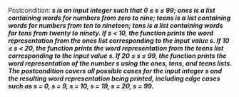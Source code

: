 Postcondition: ***s is an input integer such that 0 ≤ s ≤ 99; ones is a list containing words for numbers from zero to nine; teens is a list containing words for numbers from ten to nineteen; tens is a list containing words for tens from twenty to ninety. If s < 10, the function prints the word representation from the ones list corresponding to the input value s. If 10 ≤ s < 20, the function prints the word representation from the teens list corresponding to the input value s. If 20 ≤ s ≤ 99, the function prints the word representation of the number s using the ones, tens, and teens lists. The postcondition covers all possible cases for the input integer s and the resulting word representation being printed, including edge cases such as s = 0, s = 9, s = 10, s = 19, s = 20, s = 99.***